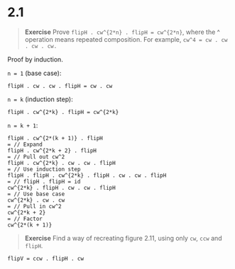 # 2.1

> **Exercise** Prove `flipH . cw^{2*n} . flipH = cw^{2*n}`, where the ^ operation means repeated composition. For example, `cw^4 = cw . cw . cw . cw.`

Proof by induction.

`n = 1` (base case):

```
flipH . cw . cw . flipH = cw . cw
```

`n = k` (induction step):

```
flipH . cw^{2*k} . flipH = cw^{2*k}
```

`n = k + 1`:

```
flipH . cw^{2*(k + 1)} . flipH
= // Expand
flipH . cw^{2*k + 2} . flipH
= // Pull out cw^2
flipH . cw^{2*k} . cw . cw . flipH
= // Use induction step
flipH . flipH . cw^{2*k} . flipH . cw . cw . flipH
= // flipH . flipH = id
cw^{2*k} . flipH . cw . cw . flipH
= // Use base case
cw^{2*k} . cw . cw
= // Pull in cw^2
cw^{2*k + 2}
= // Factor
cw^{2*(k + 1)}
```

> **Exercise** Find a way of recreating figure 2.11, using only `cw`, `ccw` and `flipH`.

```
flipV = ccw . flipH . cw
```
